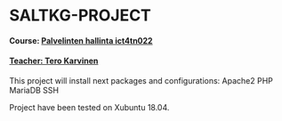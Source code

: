 # SALTKG-PROJECT
#### Course: [Palvelinten hallinta ict4tn022](http://terokarvinen.com/2018/aikataulu-palvelinten-hallinta-ict4tn022-3004-ti-ja-3002-to-loppukevat-2018-5p)
#### [Teacher: Tero Karvinen](http://terokarvinen.com/)

This project will install next packages and configurations:
Apache2
PHP
MariaDB
SSH

Project have been tested on Xubuntu 18.04.
